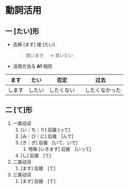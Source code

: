 # 動詞活用

## 一 [たい]形

- 去掉 [ます] 接 [たい]
  > 買います　 → 買いたい
- 活用方法与 **A1** 相同

| ます   | たい   | 否定       | 过去             |
| ------ | ------ | ---------- | ---------------- |
| します | したい | したくない | 　したくなかった |

## 二 [て]形

1. 一类动词
   1. [い｜ち｜り] 后接 [って]
   2. [み｜び｜に] 后接　[んで]
   3. [き｜ぎ] 后接　[いて、いで]
      1. 特殊 [いきます] 后接　[いって]
   4. [し] 后接　[て]
2. 二类动词
   1. [ます] 后接　[て]
3. 三类动词
   1. [ます] 后接　[て]